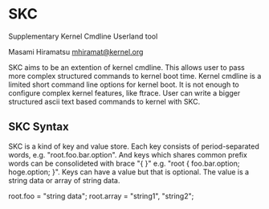 # SKC
Supplementary Kernel Cmdline Userland tool

Masami Hiramatsu <mhiramat@kernel.org>

SKC aims to be an extention of kernel cmdline. This allows user to pass more complex structured commands to kernel boot time. Kernel cmdline is a limited short command line options for kernel boot. It is not enough to configure complex kernel features, like ftrace. User can write a bigger structured ascii text based commands to kernel with SKC.

## SKC Syntax
SKC is a kind of key and value store. Each key consists of period-separated words, e.g. "root.foo.bar.option". And keys which shares common prefix words can be consolideted with brace "{ }" e.g. "root { foo.bar.option; hoge.option; }". Keys can have a value but that is optional. The value is a string data or array of string data.

root.foo = "string data";
root.array = "string1", "string2";
